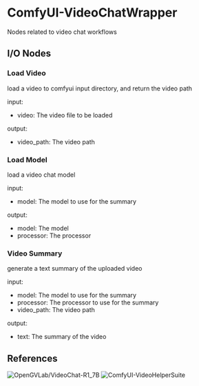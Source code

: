 # ComfyUI-VideoChatWrapper

Nodes related to video chat workflows

## I/O Nodes

### Load Video

load a video to comfyui input directory, and return the video path

input:

- video: The video file to be loaded

output:

- video_path: The video path

### Load Model

load a video chat model

input:

- model: The model to use for the summary

output:

- model: The model
- processor: The processor

### Video Summary

generate a text summary of the uploaded video

input:

- model: The model to use for the summary
- processor: The processor to use for the summary
- video_path: The video path

output:

- text: The summary of the video

## References

![OpenGVLab/VideoChat-R1_7B](https://huggingface.co/OpenGVLab/VideoChat-R1_7B)
![ComfyUI-VideoHelperSuite](https://github.com/Kosinkadink/ComfyUI-VideoHelperSuite)
